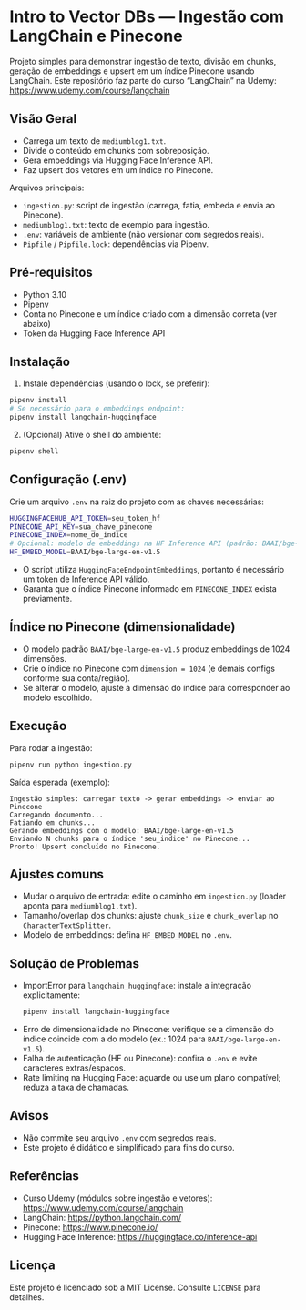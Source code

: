 # Intro to Vector DBs — Ingestão com LangChain e Pinecone

Projeto simples para demonstrar ingestão de texto, divisão em chunks, geração de embeddings e upsert em um índice Pinecone usando LangChain. Este repositório faz parte do curso “LangChain” na Udemy: https://www.udemy.com/course/langchain

## Visão Geral
- Carrega um texto de `mediumblog1.txt`.
- Divide o conteúdo em chunks com sobreposição.
- Gera embeddings via Hugging Face Inference API.
- Faz upsert dos vetores em um índice no Pinecone.

Arquivos principais:
- `ingestion.py`: script de ingestão (carrega, fatia, embeda e envia ao Pinecone).
- `mediumblog1.txt`: texto de exemplo para ingestão.
- `.env`: variáveis de ambiente (não versionar com segredos reais).
- `Pipfile` / `Pipfile.lock`: dependências via Pipenv.

## Pré‑requisitos
- Python 3.10
- Pipenv
- Conta no Pinecone e um índice criado com a dimensão correta (ver abaixo)
- Token da Hugging Face Inference API

## Instalação
1) Instale dependências (usando o lock, se preferir):
```bash
pipenv install
# Se necessário para o embeddings endpoint:
pipenv install langchain-huggingface
```

2) (Opcional) Ative o shell do ambiente:
```bash
pipenv shell
```

## Configuração (.env)
Crie um arquivo `.env` na raiz do projeto com as chaves necessárias:
```bash
HUGGINGFACEHUB_API_TOKEN=seu_token_hf
PINECONE_API_KEY=sua_chave_pinecone
PINECONE_INDEX=nome_do_indice
# Opcional: modelo de embeddings na HF Inference API (padrão: BAAI/bge-large-en-v1.5)
HF_EMBED_MODEL=BAAI/bge-large-en-v1.5
```
- O script utiliza `HuggingFaceEndpointEmbeddings`, portanto é necessário um token de Inference API válido.
- Garanta que o índice Pinecone informado em `PINECONE_INDEX` exista previamente.

## Índice no Pinecone (dimensionalidade)
- O modelo padrão `BAAI/bge-large-en-v1.5` produz embeddings de 1024 dimensões.
- Crie o índice no Pinecone com `dimension = 1024` (e demais configs conforme sua conta/região).
- Se alterar o modelo, ajuste a dimensão do índice para corresponder ao modelo escolhido.

## Execução
Para rodar a ingestão:
```bash
pipenv run python ingestion.py
```
Saída esperada (exemplo):
```
Ingestão simples: carregar texto -> gerar embeddings -> enviar ao Pinecone
Carregando documento...
Fatiando em chunks...
Gerando embeddings com o modelo: BAAI/bge-large-en-v1.5
Enviando N chunks para o índice 'seu_indice' no Pinecone...
Pronto! Upsert concluído no Pinecone.
```

## Ajustes comuns
- Mudar o arquivo de entrada: edite o caminho em `ingestion.py` (loader aponta para `mediumblog1.txt`).
- Tamanho/overlap dos chunks: ajuste `chunk_size` e `chunk_overlap` no `CharacterTextSplitter`.
- Modelo de embeddings: defina `HF_EMBED_MODEL` no `.env`.

## Solução de Problemas
- ImportError para `langchain_huggingface`: instale a integração explicitamente:
  ```bash
  pipenv install langchain-huggingface
  ```
- Erro de dimensionalidade no Pinecone: verifique se a dimensão do índice coincide com a do modelo (ex.: 1024 para `BAAI/bge-large-en-v1.5`).
- Falha de autenticação (HF ou Pinecone): confira o `.env` e evite caracteres extras/espacos.
- Rate limiting na Hugging Face: aguarde ou use um plano compatível; reduza a taxa de chamadas.

## Avisos
- Não commite seu arquivo `.env` com segredos reais.
- Este projeto é didático e simplificado para fins do curso.

## Referências
- Curso Udemy (módulos sobre ingestão e vetores): https://www.udemy.com/course/langchain
- LangChain: https://python.langchain.com/
- Pinecone: https://www.pinecone.io/
- Hugging Face Inference: https://huggingface.co/inference-api

## Licença
Este projeto é licenciado sob a MIT License. Consulte `LICENSE` para detalhes.

